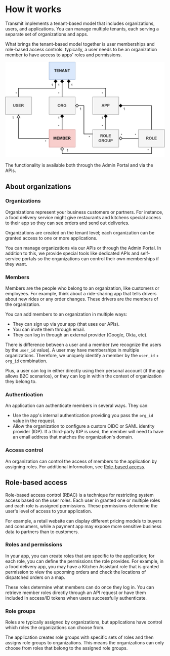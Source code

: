# How it works

Transmit implements a tenant-based model that includes organizations, users, and applications. You can manage multiple tenants, each serving a separate set of organizations and apps. 

What brings the tenant-based model together is user memberships and role-based access controls: typically, a user needs to be an organization member to have access to apps' roles and permissions. 

![](../assets/img/b2b_tenant_simple.png)

The functionality is available both through the Admin Portal and via the APIs.  

## About organizations 

### Organizations

Organizations represent your business customers or partners. For instance, a food delivery service might give restaurants and kitchens special access to their app so they can see orders and send out deliveries.  

Organizations are created on the tenant level; each organization can be granted access to one or more applications.  

You can manage organizations via our APIs or through the Admin Portal. In addition to this, we provide special tools like dedicated APIs and self-service portals so the organizations can control their own memberships if they want. 

### Members  
 
Members are the people who belong to an organization, like customers or employees. For example, think about a ride-sharing app that tells drivers about new rides or any order changes. These drivers are the members of the organization.

You can add members to an organization in multiple ways:

- They can sign up via your app (that uses our APIs).   
- You can invite them through email. 
- They can log in through an external provider (Google, Okta, etc).  

There is difference between a user and a member (we recognize the users by the `user_id` value). A user may have memberships in multiple organizations. Therefore, we uniquely identify a member by the `user_id` + `org_id` combination.  

Plus, a user can log in either directly using their personal account (if the app allows B2C scenarios), or they can log in within the context of organization they belong to. 

### Authentication  

An application can authenticate members in several ways. They can:

- Use the app's internal authentication providing you pass the `org_id` value in the request.  
- Allow the organization to configure a custom OIDC or SAML identity provider (IDP). If a third-party IDP is used, the member will need to have an email address that matches the organization's domain.  
 
### Access control  

An organization can control the access of members to the application by assigning roles. For additional information, see [Role-based access](/guides/b2b/b2b_how_rbac.md).  

## Role-based access  

Role-based access control (RBAC) is a technique for restricting system access based on the user roles. Each user in granted one or multiple roles and each role is assigned permissions. These permissions determine the user's level of access to your application. 

For example, a retail website can display different pricing models to buyers and consumers, while a payment app may expose more sensitive business data to partners than to customers. 

### Roles and permissions  

In your app, you can create roles that are specific to the application; for each role, you can define the permissions the role provides. For example, in a food delivery app, you may have a Kitchen Assistant role that is granted permission to view the upcoming orders and check the locations of dispatched orders on a map.  

These roles determine what members can do once they log in. You can retrieve member roles directly through an API request or have them included in access/ID tokens when users successfully authenticate.

### Role groups   

Roles are typically assigned by organizations, but applications have control which roles the organizations can choose from.  

The application creates role groups with specific sets of roles and then assigns role groups to organizations. This means the organizations can only choose from roles that belong to the assigned role groups.  